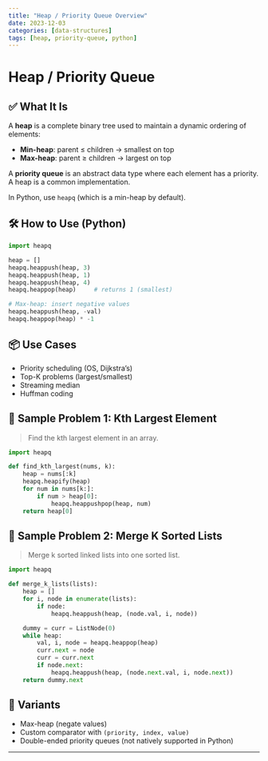 ```yaml
---
title: "Heap / Priority Queue Overview"
date: 2023-12-03
categories: [data-structures]
tags: [heap, priority-queue, python]
---
```


# Heap / Priority Queue

## ✅ What It Is

A **heap** is a complete binary tree used to maintain a dynamic ordering of elements:

- **Min-heap**: parent ≤ children → smallest on top
- **Max-heap**: parent ≥ children → largest on top

A **priority queue** is an abstract data type where each element has a priority. A heap is a common implementation.

In Python, use `heapq` (which is a min-heap by default).

## 🛠️ How to Use (Python)

```python
import heapq

heap = []
heapq.heappush(heap, 3)
heapq.heappush(heap, 1)
heapq.heappush(heap, 4)
heapq.heappop(heap)     # returns 1 (smallest)

# Max-heap: insert negative values
heapq.heappush(heap, -val)
heapq.heappop(heap) * -1
```

## 📦 Use Cases

- Priority scheduling (OS, Dijkstra’s)
- Top-K problems (largest/smallest)
- Streaming median
- Huffman coding

## 📘 Sample Problem 1: Kth Largest Element

> Find the kth largest element in an array.

```python
import heapq

def find_kth_largest(nums, k):
    heap = nums[:k]
    heapq.heapify(heap)
    for num in nums[k:]:
        if num > heap[0]:
            heapq.heappushpop(heap, num)
    return heap[0]
```

## 📘 Sample Problem 2: Merge K Sorted Lists

> Merge k sorted linked lists into one sorted list.

```python
import heapq

def merge_k_lists(lists):
    heap = []
    for i, node in enumerate(lists):
        if node:
            heapq.heappush(heap, (node.val, i, node))

    dummy = curr = ListNode(0)
    while heap:
        val, i, node = heapq.heappop(heap)
        curr.next = node
        curr = curr.next
        if node.next:
            heapq.heappush(heap, (node.next.val, i, node.next))
    return dummy.next
```

## 🔁 Variants

- Max-heap (negate values)
- Custom comparator with `(priority, index, value)`
- Double-ended priority queues (not natively supported in Python)

---

